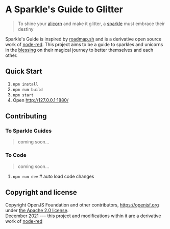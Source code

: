 # A Sparkle's Guide to Glitter
> To shine your [alicorn](Phttps://www.merriam-webster.com/dictionary/alicorn) and make it glitter, a [sparkle](https://twitter.com/andyerikson/status/655496264482758660?lang=en) must embrace their destiny

Sparkle's Guide is inspired by [roadmap.sh](https://roadmap.sh) and is a derivative open source work of [node-red](https://github.com/node-red/node-red). This project aims to be a guide to sparkles and unicorns in the [blessing](https://unicornyard.com/what-is-a-group-of-unicorns-called/) on their magical journey to better themselves and each other. 

## Quick Start
1. `npm install`
2. `npm run build`
3. `npm start`
4. Open <http://127.0.0.1:1880/>

## Contributing

### To Sparkle Guides

>coming soon...

### To Code

>coming soon...
1. `npm run dev` # auto load code changes

## Copyright and license

Copyright OpenJS Foundation and other contributors, https://openjsf.org under [the Apache 2.0 license](LICENSE).  
December 2021 --- this project and modifications within it are a derivative work of [node-red](https://github.com/node-red/node-red)
